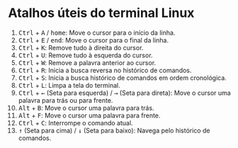 # Atalhos úteis do terminal Linux
1. <kbd>Ctrl</kbd> + <kbd>A</kbd> / <kbd>home</kbd>: Move o cursor para o início da linha.
2. <kbd>Ctrl</kbd> + <kbd>E</kbd> / <kbd>end</kbd>: Move o cursor para o final da linha.
3. <kbd>Ctrl</kbd> + <kbd>K</kbd>: Remove tudo à direita do cursor.
4. <kbd>Ctrl</kbd> + <kbd>U</kbd>: Remove tudo à esquerda do cursor.
5. <kbd>Ctrl</kbd> + <kbd>W</kbd>: Remove a palavra anterior ao cursor.
6. <kbd>Ctrl</kbd> + <kbd>R</kbd>: Inicia a busca reversa no histórico de comandos.
8. <kbd>Ctrl</kbd> + <kbd>S</kbd>: Inicia a busca histórico de comandos em ordem cronológica.
9. <kbd>Ctrl</kbd> + <kbd>L</kbd>: Limpa a tela do terminal.
10. <kbd>Ctrl</kbd> + <kbd>←</kbd> (Seta para esquerda) / <kbd>→</kbd> (Seta para direta): Move o cursor uma palavra para trás ou para frente.
11. <kbd>Alt</kbd> + <kbd>B</kbd>: Move o cursor uma palavra para trás.
12. <kbd>Alt</kbd> + <kbd>F</kbd>: Move o cursor uma palavra para frente.
13. <kbd>Ctrl</kbd> + <kbd>C</kbd>: Interrompe o comando atual.
14. <kbd>↑</kbd> (Seta para cima) / <kbd>↓</kbd> (Seta para baixo): Navega pelo histórico de comandos.

